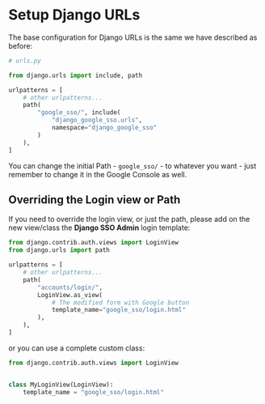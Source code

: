 # Setup Django URLs

The base configuration for Django URLs is the same we have described as before:
```python
# urls.py

from django.urls import include, path

urlpatterns = [
    # other urlpatterns...
    path(
        "google_sso/", include(
            "django_google_sso.urls",
            namespace="django_google_sso"
        )
    ),
]
```
You can change the initial Path - `google_sso/` - to whatever you want - just remember to change it in the Google Console as well.

## Overriding the Login view or Path

If you need to override the login view, or just the path, please add on the new view/class the **Django SSO Admin** login template:

```python
from django.contrib.auth.views import LoginView
from django.urls import path

urlpatterns = [
    # other urlpatterns...
    path(
        "accounts/login/",
        LoginView.as_view(
            # The modified form with Google button
            template_name="google_sso/login.html"
        ),
    ),
]
```

or you can use a complete custom class:

```python
from django.contrib.auth.views import LoginView


class MyLoginView(LoginView):
    template_name = "google_sso/login.html"
```

